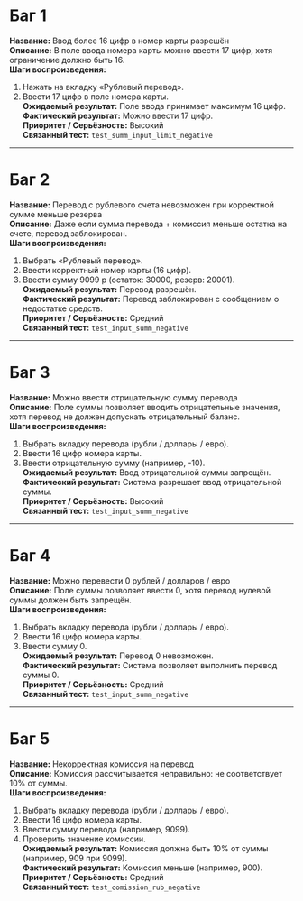 # Баг 1
**Название:** Ввод более 16 цифр в номер карты разрешён  
**Описание:** В поле ввода номера карты можно ввести 17 цифр, хотя ограничение должно быть 16.  
**Шаги воспроизведения:**  
1. Нажать на вкладку «Рублевый перевод».  
2. Ввести 17 цифр в поле номера карты.  
**Ожидаемый результат:** Поле ввода принимает максимум 16 цифр.  
**Фактический результат:** Можно ввести 17 цифр.  
**Приоритет / Серьёзность:** Высокий  
**Связанный тест:** `test_summ_input_limit_negative`  

---

# Баг 2
**Название:** Перевод с рублевого счета невозможен при корректной сумме меньше резерва  
**Описание:** Даже если сумма перевода + комиссия меньше остатка на счете, перевод заблокирован.  
**Шаги воспроизведения:**  
1. Выбрать «Рублевый перевод».  
2. Ввести корректный номер карты (16 цифр).  
3. Ввести сумму 9099 р (остаток: 30000, резерв: 20001).  
**Ожидаемый результат:** Перевод разрешён.  
**Фактический результат:** Перевод заблокирован с сообщением о недостатке средств.  
**Приоритет / Серьёзность:** Средний  
**Связанный тест:** `test_input_summ_negative`  

---

# Баг 3
**Название:** Можно ввести отрицательную сумму перевода  
**Описание:** Поле суммы позволяет вводить отрицательные значения, хотя перевод не должен допускать отрицательный баланс.  
**Шаги воспроизведения:**  
1. Выбрать вкладку перевода (рубли / доллары / евро).  
2. Ввести 16 цифр номера карты.  
3. Ввести отрицательную сумму (например, -10).  
**Ожидаемый результат:** Ввод отрицательной суммы запрещён.  
**Фактический результат:** Система разрешает ввод отрицательной суммы.  
**Приоритет / Серьёзность:** Высокий  
**Связанный тест:** `test_input_summ_negative`  

---

# Баг 4
**Название:** Можно перевести 0 рублей / долларов / евро  
**Описание:** Поле суммы позволяет ввести 0, хотя перевод нулевой суммы должен быть запрещён.  
**Шаги воспроизведения:**  
1. Выбрать вкладку перевода (рубли / доллары / евро).  
2. Ввести 16 цифр номера карты.  
3. Ввести сумму 0.  
**Ожидаемый результат:** Перевод 0 невозможен.  
**Фактический результат:** Система позволяет выполнить перевод суммы 0.  
**Приоритет / Серьёзность:** Средний  
**Связанный тест:** `test_input_summ_negative`  

---

# Баг 5
**Название:** Некорректная комиссия на перевод  
**Описание:** Комиссия рассчитывается неправильно: не соответствует 10% от суммы.  
**Шаги воспроизведения:**  
1. Выбрать вкладку перевода (рубли / доллары / евро).  
2. Ввести 16 цифр номера карты.  
3. Ввести сумму перевода (например, 9099).  
4. Проверить значение комиссии.  
**Ожидаемый результат:** Комиссия должна быть 10% от суммы (например, 909 при 9099).  
**Фактический результат:** Комиссия меньше (например, 900).  
**Приоритет / Серьёзность:** Средний  
**Связанный тест:** `test_comission_rub_negative`
